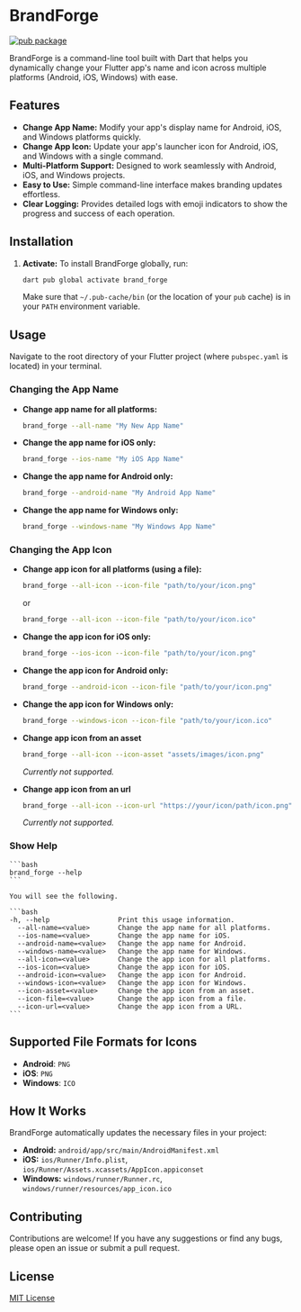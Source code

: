 # BrandForge

[![pub package](https://img.shields.io/pub/v/brand_forge.svg)](https://pub.dev/packages/brand_forge)

BrandForge is a command-line tool built with Dart that helps you dynamically change your Flutter app's name and icon across multiple platforms (Android, iOS, Windows) with ease.

## Features

* **Change App Name:** Modify your app's display name for Android, iOS, and Windows platforms quickly.
* **Change App Icon:** Update your app's launcher icon for Android, iOS, and Windows with a single command.
* **Multi-Platform Support:** Designed to work seamlessly with Android, iOS, and Windows projects.
* **Easy to Use:** Simple command-line interface makes branding updates effortless.
* **Clear Logging:** Provides detailed logs with emoji indicators to show the progress and success of each operation.

## Installation

1. **Activate:**
    To install BrandForge globally, run:

    ```bash
    dart pub global activate brand_forge
    ```

    Make sure that `~/.pub-cache/bin` (or the location of your `pub` cache) is in your `PATH` environment variable.

## Usage

Navigate to the root directory of your Flutter project (where `pubspec.yaml` is located) in your terminal.

### Changing the App Name

* **Change app name for all platforms:**

    ```bash
    brand_forge --all-name "My New App Name"
    ```

* **Change the app name for iOS only:**

    ```bash
    brand_forge --ios-name "My iOS App Name"
    ```

* **Change the app name for Android only:**

    ```bash
    brand_forge --android-name "My Android App Name"
    ```

* **Change the app name for Windows only:**

    ```bash
    brand_forge --windows-name "My Windows App Name"
    ```

### Changing the App Icon

* **Change app icon for all platforms (using a file):**

    ```bash
    brand_forge --all-icon --icon-file "path/to/your/icon.png"
    ```

    or

    ```bash
    brand_forge --all-icon --icon-file "path/to/your/icon.ico"
    ```

* **Change the app icon for iOS only:**

    ```bash
    brand_forge --ios-icon --icon-file "path/to/your/icon.png"
    ```

* **Change the app icon for Android only:**

    ```bash
    brand_forge --android-icon --icon-file "path/to/your/icon.png"
    ```

* **Change the app icon for Windows only:**

    ```bash
    brand_forge --windows-icon --icon-file "path/to/your/icon.ico"
    ```

* **Change app icon from an asset**

    ```bash
    brand_forge --all-icon --icon-asset "assets/images/icon.png"
    ```

    *Currently not supported.*
* **Change app icon from an url**

    ```bash
    brand_forge --all-icon --icon-url "https://your/icon/path/icon.png"
    ```

    *Currently not supported.*

### Show Help

    ```bash
    brand_forge --help
    ```

    You will see the following.

    ```bash
    -h, --help                 Print this usage information.
      --all-name=<value>       Change the app name for all platforms.
      --ios-name=<value>       Change the app name for iOS.
      --android-name=<value>   Change the app name for Android.
      --windows-name=<value>   Change the app name for Windows.
      --all-icon=<value>       Change the app icon for all platforms.
      --ios-icon=<value>       Change the app icon for iOS.
      --android-icon=<value>   Change the app icon for Android.
      --windows-icon=<value>   Change the app icon for Windows.
      --icon-asset=<value>     Change the app icon from an asset.
      --icon-file=<value>      Change the app icon from a file.
      --icon-url=<value>       Change the app icon from a URL.
    ```
    
## Supported File Formats for Icons

* **Android**: `PNG`
* **iOS**: `PNG`
* **Windows**: `ICO`

## How It Works

BrandForge automatically updates the necessary files in your project:

* **Android:** `android/app/src/main/AndroidManifest.xml`
* **iOS:** `ios/Runner/Info.plist`, `ios/Runner/Assets.xcassets/AppIcon.appiconset`
* **Windows:** `windows/runner/Runner.rc`, `windows/runner/resources/app_icon.ico`

## Contributing

Contributions are welcome! If you have any suggestions or find any bugs, please open an issue or submit a pull request.

## License

[MIT License](LICENSE)
